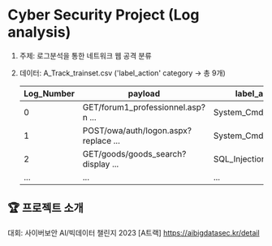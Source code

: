 # Cyber Security Project (Log analysis)

 1. 주제: 로그분석을 통한 네트워크 웹 공격 분류
 2. 데이터: A_Track_trainset.csv ('label_action' category → 총 9개)

    
    |Log_Number|payload|label_action|
    |------|---|---|
    |0|GET/forum1_professionnel.asp?n ...|System_Cmd_Execution|
    |1|POST/owa/auth/logon.aspx?replace ...|System_Cmd_Execution|
    |2|GET/goods/goods_search?display ...|SQL_Injection|
    |...|...|...|





## 🏆 프로젝트 소개
대회: 사이버보안 AI/빅데이터 챌린지 2023 [A트랙] <https://aibigdatasec.kr/detail>

